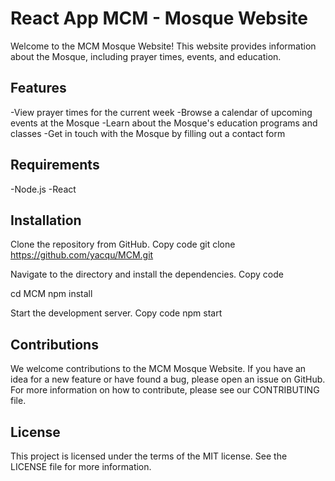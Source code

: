 # React App MCM - Mosque Website

Welcome to the MCM Mosque Website! This website provides information about the Mosque, including prayer times, events, and education.

## Features

-View prayer times for the current week
-Browse a calendar of upcoming events at the Mosque
-Learn about the Mosque's education programs and classes
-Get in touch with the Mosque by filling out a contact form

## Requirements

-Node.js
-React

## Installation

Clone the repository from GitHub.
Copy code
git clone https://github.com/yacqu/MCM.git

Navigate to the directory and install the dependencies.
Copy code

cd MCM
npm install

Start the development server.
Copy code
npm start

## Contributions

We welcome contributions to the MCM Mosque Website. If you have an idea for a new feature or have found a bug, please open an issue on GitHub. For more information on how to contribute, please see our CONTRIBUTING file.

## License

This project is licensed under the terms of the MIT license. See the LICENSE file for more information.
